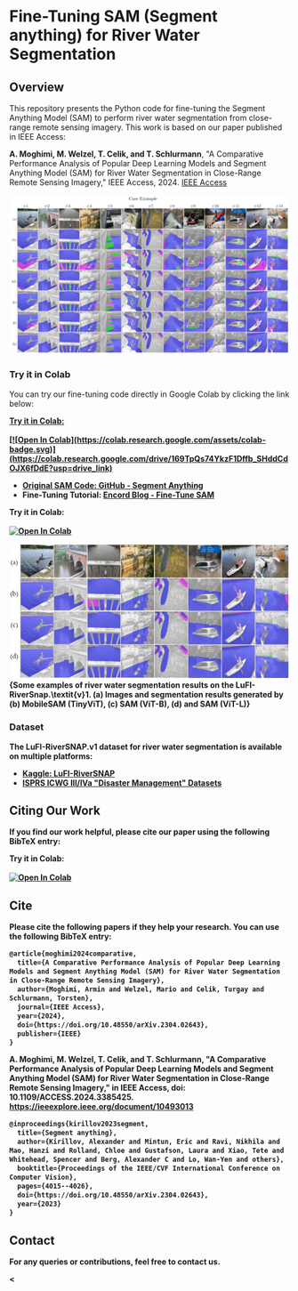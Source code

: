 </head> <body> <h1>Fine-Tuning SAM (Segment anything) for River Water Segmentation</h1> <h2>Overview</h2> <p> This repository presents the Python code for fine-tuning the Segment Anything Model (SAM) to perform river water segmentation from close-range remote sensing imagery. This work is based on our paper published in IEEE Access: </p> <p> <strong>A. Moghimi, M. Welzel, T. Celik, and T. Schlurmann</strong>, "A Comparative Performance Analysis of Popular Deep Learning Models and Segment Anything Model (SAM) for River Water Segmentation in Close-Range Remote Sensing Imagery," IEEE Access, 2024. <a href="https://ieeexplore.ieee.org/document/10493013">IEEE Access</a> </p> 
  
 ![Test Image 1](https://github.com/ArminMoghimi/Fine-tune-the-Segment-Anything-Model-SAM-/blob/main/Fig16.jpg)
  
  
<h3>Try it in Colab</h3> <p> You can try our fine-tuning code directly in Google Colab by clicking the link below: 
</p> <p> <a href="https://colab.research.google.com/drive/169TpQs74YkzF1Dffb_SHddCdOJX6fDdE?usp=drive_link"><strong>Try it in Colab:</br></br> 
[![Open In Colab](https://colab.research.google.com/assets/colab-badge.svg)](https://colab.research.google.com/drive/169TpQs74YkzF1Dffb_SHddCdOJX6fDdE?usp=drive_link)




</p> <ul> <li>Original SAM Code: <a href="https://github.com/facebookresearch/segment-anything">GitHub - Segment Anything</a></li> <li>Fine-Tuning Tutorial: <a href="https://encord.com/blog/learn-how-to-fine-tune-the-segment-anything-model-sam/">Encord Blog - Fine-Tune SAM</a></li> </ul> 

Try it in Colab:</br></br>
[![Open In Colab](https://colab.research.google.com/assets/colab-badge.svg)](https://colab.research.google.com/drive/169TpQs74YkzF1Dffb_SHddCdOJX6fDdE?usp=drive_link)
    
![Test Image 2](https://github.com/ArminMoghimi/Fine-tune-the-Segment-Anything-Model-SAM-/blob/main/Fig18.jpg)
 {Some examples of river water segmentation results on the LuFI-RiverSnap.\textit{v}1. (a) Images and segmentation results generated by (b) MobileSAM (TinyViT), (c) SAM (ViT-B), (d) and SAM (ViT-L)}   
    
<h3>Dataset</h3> <p> The LuFI-RiverSNAP.v1 dataset for river water segmentation is available on multiple platforms: </p> <ul> <li><a href="https://www.kaggle.com/datasets/arminmoghimi/lufi-riversnap">Kaggle: LuFI-RiverSNAP</a></li> <li><a href="https://www2.isprs.org/commissions/comm3/icwg-3-4a/datasets/">ISPRS ICWG III/IVa "Disaster Management" Datasets</a></li> </ul> <h2>Citing Our Work</h2> <p> If you find our work helpful, please cite our paper using the following BibTeX entry: 
  
Try it in Colab:</br></br>
[![Open In Colab](https://colab.research.google.com/assets/colab-badge.svg)](https://colab.research.google.com/drive/169TpQs74YkzF1Dffb_SHddCdOJX6fDdE?usp=drive_link)  
  
  ## Cite
Please cite the following papers if they help your research. You can use the following BibTeX entry:
```
@article{moghimi2024comparative,
  title={A Comparative Performance Analysis of Popular Deep Learning Models and Segment Anything Model (SAM) for River Water Segmentation in Close-Range Remote Sensing Imagery},
  author={Moghimi, Armin and Welzel, Mario and Celik, Turgay and Schlurmann, Torsten},
  journal={IEEE Access},
  year={2024},
  doi={https://doi.org/10.48550/arXiv.2304.02643},
  publisher={IEEE}
}
```
A. Moghimi, M. Welzel, T. Celik, and T. Schlurmann, "A Comparative Performance Analysis of Popular Deep Learning Models and Segment Anything Model (SAM) for River Water Segmentation in Close-Range Remote Sensing Imagery," in IEEE Access, doi: 10.1109/ACCESS.2024.3385425. https://ieeexplore.ieee.org/document/10493013
```
@inproceedings{kirillov2023segment,
  title={Segment anything},
  author={Kirillov, Alexander and Mintun, Eric and Ravi, Nikhila and Mao, Hanzi and Rolland, Chloe and Gustafson, Laura and Xiao, Tete and Whitehead, Spencer and Berg, Alexander C and Lo, Wan-Yen and others},
  booktitle={Proceedings of the IEEE/CVF International Conference on Computer Vision},
  pages={4015--4026},
  doi={https://doi.org/10.48550/arXiv.2304.02643},
  year={2023}
}
```
 </code> </pre> <h2>Contact</h2> <p> For any queries or contributions, feel free to contact us. </p> </body> <

